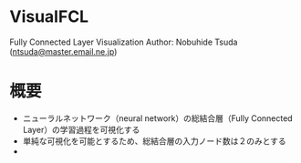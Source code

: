 # VisualFCL
Fully Connected Layer Visualization
Author: Nobuhide Tsuda (ntsuda@master.email.ne.jp)

# 概要

- ニューラルネットワーク（neural network）の総結合層（Fully Connected Layer）の学習過程を可視化する
- 単純な可視化を可能とするため、総結合層の入力ノード数は２のみとする
- 
